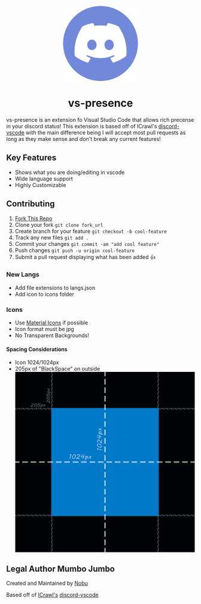 <p align='center'>
  <img alt="logo" src="./public/logo.png" width="200" height="200"/>
</p>

<h1 align='center'>vs-presence</h1>

vs-presence is an extension fo Visual Studio Code that allows rich precense in your discord status!
This extension is based off of ICrawl's [discord-vscode](https://github.com/iCrawl/discord-vscode)
with the main difference being I will accept most pull requests as long as they make sense and don't break
any current features!

## Key Features
- Shows what you are doing/editing in vscode
- Wide language support
- Highly Customizable

## Contributing

1. [Fork This Repo](https://github.com/NobUwU/vs-presence/fork)
2. Clone your fork `git clone fork_url`
3. Create branch for your feature `git checkout -b cool-feature`
4. Track any new files `git add .`
5. Commit your changes `git commit -am "add cool feature"`
6. Push changes `git push -u origin cool-feature`
7. Submit a pull request displaying what has been added 👍

### New Langs
- Add file extensions to langs.json
- Add icon to icons folder

### Icons
- Use [Material Icons](https://github.com/PKief/vscode-material-icon-theme) if possible
- Icon format must be jpg
- No Transparent Backgrounds!

#### Spacing Considerations
- Icon 1024/1024px
- 205px of "BlackSpace" on outside
![spacing considerations](./public/icons-spacing-consideration.png)

## Legal Author Mumbo Jumbo

Created and Maintained by [Nobu](https://github.com/NobUwU)

Based off of [ICrawl's](https://github.com/iCrawl) [discord-vscode](https://github.com/iCrawl/discord-vscode)
